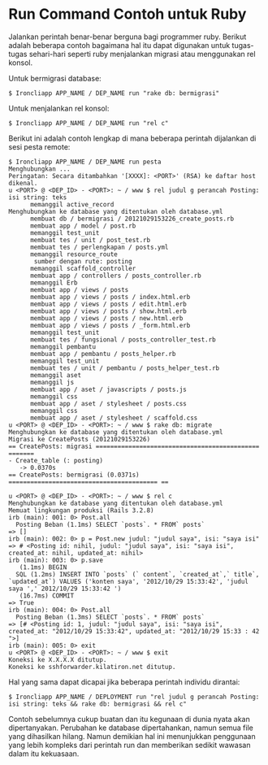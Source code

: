 # Run Command Contoh untuk Ruby

Jalankan perintah benar-benar berguna bagi programmer ruby. Berikut adalah beberapa contoh bagaimana hal itu dapat digunakan untuk tugas-tugas sehari-hari seperti ruby ​​menjalankan migrasi atau menggunakan rel konsol.

Untuk bermigrasi database:

~~~ Pesta
$ Ironcliapp APP_NAME / DEP_NAME run "rake db: bermigrasi"
~~~

Untuk menjalankan rel konsol:
~~~ Pesta
$ Ironcliapp APP_NAME / DEP_NAME run "rel c"
~~~

Berikut ini adalah contoh lengkap di mana beberapa perintah dijalankan di sesi pesta remote:

~~~
$ Ironcliapp APP_NAME / DEP_NAME run pesta
Menghubungkan ...
Peringatan: Secara ditambahkan '[XXXX]: <PORT>' (RSA) ke daftar host dikenal.
u <PORT> @ <DEP_ID> - <PORT>: ~ / www $ rel judul g perancah Posting: isi string: teks
      memanggil active_record
Menghubungkan ke database yang ditentukan oleh database.yml
      membuat db / bermigrasi / 20121029153226_create_posts.rb
      membuat app / model / post.rb
      memanggil test_unit
      membuat tes / unit / post_test.rb
      membuat tes / perlengkapan / posts.yml
      memanggil resource_route
       sumber dengan rute: posting
      memanggil scaffold_controller
      membuat app / controllers / posts_controller.rb
      memanggil Erb
      membuat app / views / posts
      membuat app / views / posts / index.html.erb
      membuat app / views / posts / edit.html.erb
      membuat app / views / posts / show.html.erb
      membuat app / views / posts / new.html.erb
      membuat app / views / posts / _form.html.erb
      memanggil test_unit
      membuat tes / fungsional / posts_controller_test.rb
      memanggil pembantu
      membuat app / pembantu / posts_helper.rb
      memanggil test_unit
      membuat tes / unit / pembantu / posts_helper_test.rb
      memanggil aset
      memanggil js
      membuat app / aset / javascripts / posts.js
      memanggil css
      membuat app / aset / stylesheet / posts.css
      memanggil css
      membuat app / aset / stylesheet / scaffold.css
u <PORT> @ <DEP_ID> - <PORT>: ~ / www $ rake db: migrate
Menghubungkan ke database yang ditentukan oleh database.yml
Migrasi ke CreatePosts (20121029153226)
== CreatePosts: migrasi ============================================= =======
- Create_table (: posting)
   -> 0.0370s
== CreatePosts: bermigrasi (0.0371s) ========================================= ==

u <PORT> @ <DEP_ID> - <PORT>: ~ / www $ rel c
Menghubungkan ke database yang ditentukan oleh database.yml
Memuat lingkungan produksi (Rails 3.2.8)
irb (main): 001: 0> Post.all
  Posting Beban (1.1ms) SELECT `posts`. * FROM` posts`
=> []
irb (main): 002: 0> p = Post.new judul: "judul saya", isi: "saya isi"
=> # <Posting id: nihil, judul: "judul saya", isi: "saya isi", created_at: nihil, updated_at: nihil>
irb (main): 003: 0> p.save
   (1.1ms) BEGIN
  SQL (1.2ms) INSERT INTO `posts` (` content`, `created_at`,` title`, `updated_at`) VALUES ('konten saya', '2012/10/29 15:33:42', 'judul saya ',' 2012/10/29 15:33:42 ')
   (16.7ms) COMMIT
=> True
irb (main): 004: 0> Post.all
  Posting Beban (1.3ms) SELECT `posts`. * FROM` posts`
=> [# <Posting id: 1, judul: "judul saya", isi: "saya isi", created_at: "2012/10/29 15:33:42", updated_at: "2012/10/29 15:33 : 42 ">]
irb (main): 005: 0> exit
u <PORT> @ <DEP_ID> - <PORT>: ~ / www $ exit
Koneksi ke X.X.X.X ditutup.
Koneksi ke sshforwarder.kilatiron.net ditutup.
~~~

Hal yang sama dapat dicapai jika beberapa perintah individu dirantai:

~~~
$ Ironcliapp APP_NAME / DEPLOYMENT run "rel judul g perancah Posting: isi string: teks && rake db: bermigrasi && rel c"
~~~

Contoh sebelumnya cukup buatan dan itu kegunaan di dunia nyata akan dipertanyakan. Perubahan ke database dipertahankan, namun semua file yang dihasilkan hilang. Namun demikian hal ini menunjukkan penggunaan yang lebih kompleks dari perintah run dan memberikan sedikit wawasan dalam itu kekuasaan.
